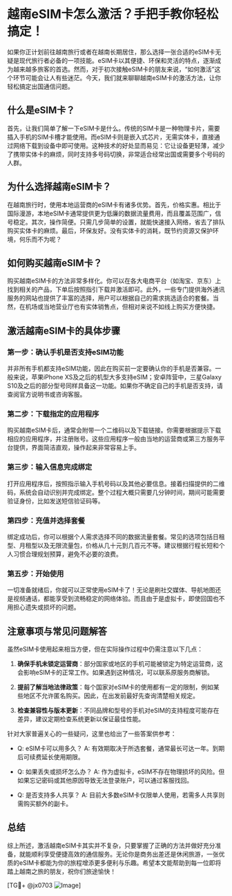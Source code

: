 # 越南eSIM卡怎么激活？手把手教你轻松搞定！

如果你正计划前往越南旅行或者在越南长期居住，那么选择一张合适的eSIM卡无疑是现代旅行者必备的一项技能。eSIM卡以其便捷、环保和灵活的特点，逐渐成为越来越多旅客的首选。然而，对于初次接触eSIM卡的朋友来说，“如何激活”这个环节可能会让人有些迷茫。今天，我们就来聊聊越南eSIM卡的激活方法，让你轻松搞定出国通信问题。

## 什么是eSIM卡？

首先，让我们简单了解一下eSIM卡是什么。传统的SIM卡是一种物理卡片，需要插入手机的SIM卡槽才能使用。而eSIM卡则是嵌入式芯片，无需实体卡，直接通过网络下载到设备中即可使用。这种技术的好处显而易见：它让设备更轻薄，减少了携带实体卡的麻烦，同时支持多号码切换，非常适合经常出国或需要多个号码的人群。

## 为什么选择越南eSIM卡？

在越南旅行时，使用本地运营商的eSIM卡有诸多优势。首先，价格实惠。相比于国际漫游，本地eSIM卡通常提供更为低廉的数据流量费用，而且覆盖范围广，信号稳定。其次，操作简便。只需几步简单的设置，就能快速接入网络，省去了排队购买实体卡的麻烦。最后，环保友好。没有实体卡的消耗，既节约资源又保护环境，何乐而不为呢？

## 如何购买越南eSIM卡？

购买越南eSIM卡的方法非常多样化。你可以在各大电商平台（如淘宝、京东）上找到相关的产品，下单后按照指引下载并激活即可。此外，一些专门提供海外通讯服务的网站也提供了丰富的选择，用户可以根据自己的需求挑选适合的套餐。当然，在机场或当地营业厅也有实体销售点，但相对来说不如线上购买方便快捷。

## 激活越南eSIM卡的具体步骤

### 第一步：确认手机是否支持eSIM功能

并非所有手机都支持eSIM功能，因此在购买前一定要确认你的手机是否兼容。一般来说，苹果iPhone XS及之后的机型大多支持eSIM；安卓阵营中，三星Galaxy S10及之后的部分型号同样具备这一功能。如果你不确定自己的手机是否支持，请查阅官方说明书或咨询客服。

### 第二步：下载指定的应用程序

购买越南eSIM卡后，通常会附带一个二维码以及下载链接。你需要根据提示下载相应的应用程序，并注册账号。这些应用程序一般由当地的运营商或第三方服务平台提供，界面简洁直观，操作起来非常容易上手。

### 第三步：输入信息完成绑定

打开应用程序后，按照指示输入手机号码以及其他必要信息。接着扫描提供的二维码，系统会自动识别并完成绑定。整个过程大概只需要几分钟时间，期间可能需要验证身份，比如发送短信验证码等。

### 第四步：充值并选择套餐

绑定成功后，你可以根据个人需求选择不同的数据流量套餐。常见的选项包括日租型、月租型以及无限流量包，价格从几十元到几百元不等。建议根据行程长短和个人习惯合理规划预算，避免不必要的浪费。

### 第五步：开始使用

一切准备就绪后，你就可以正常使用eSIM卡了！无论是刷社交媒体、导航地图还是视频通话，都能享受到流畅稳定的网络体验。而且由于是虚拟卡，即使回国也不用担心遗失或损坏的问题。

## 注意事项与常见问题解答

虽然eSIM卡使用起来相当方便，但在实际操作过程中仍需注意以下几点：

1. **确保手机未锁定运营商**：部分国家或地区的手机可能被锁定为特定运营商，这会影响eSIM卡的正常工作。如果遇到这种情况，可以联系原服务商解锁。
   
2. **提前了解当地法律政策**：每个国家对eSIM卡的使用都有一定的限制，例如某些地区不允许匿名购买。因此，在出发前最好先查询清楚相关规定。

3. **检查兼容性与版本更新**：不同品牌和型号的手机对eSIM的支持程度可能存在差异，建议定期检查系统更新以保证最佳性能。

针对大家普遍关心的一些疑问，这里也给出了一些答案供参考：
- Q: eSIM卡可以用多久？
  A: 有效期取决于所选套餐，通常最长可达一年。到期后可续费延长使用期限。
  
- Q: 如果丢失或损坏怎么办？
  A: 作为虚拟卡，eSIM不存在物理损坏的风险。但如果忘记密码或其他原因导致无法登录账户，可以通过客服找回。

- Q: 是否支持多人共享？
  A: 目前大多数eSIM卡仅限单人使用，若需多人共享则需购买额外的副卡。

## 总结

综上所述，激活越南eSIM卡其实并不复杂，只要掌握了正确的方法并做好充分准备，就能顺利享受便捷高效的通信服务。无论你是商务出差还是休闲旅游，一张优质的eSIM卡都能为你的旅程增添更多便利与乐趣。希望本文能帮助到每一位即将踏上越南之旅的朋友，祝你们旅途愉快！

[TG💪+ @jx0703 ![Image](https://github.com/user-attachments/assets/dbca1d08-cadb-493c-b0ec-ad6f7a83f270)]